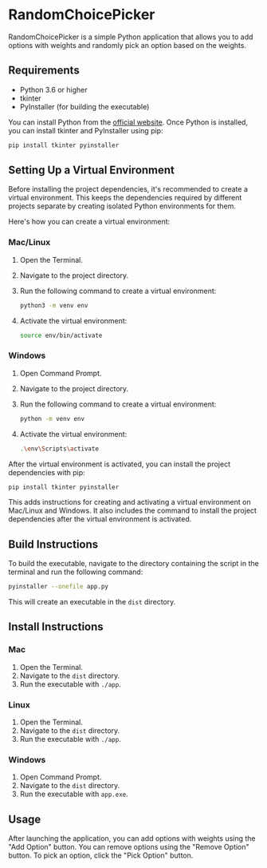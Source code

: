 # RandomChoicePicker

RandomChoicePicker is a simple Python application that allows you to add options with weights and randomly pick an option based on the weights.

## Requirements

- Python 3.6 or higher
- tkinter
- PyInstaller (for building the executable)

You can install Python from the [official website](https://www.python.org/downloads/). Once Python is installed, you can install tkinter and PyInstaller using pip:

```bash
pip install tkinter pyinstaller
```

## Setting Up a Virtual Environment

Before installing the project dependencies, it's recommended to create a virtual environment. This keeps the dependencies required by different projects separate by creating isolated Python environments for them.

Here's how you can create a virtual environment:

### Mac/Linux

1. Open the Terminal.
2. Navigate to the project directory.
3. Run the following command to create a virtual environment:

   ```bash
   python3 -m venv env
   ```

4. Activate the virtual environment:

   ```bash
   source env/bin/activate
   ```

### Windows

1. Open Command Prompt.
2. Navigate to the project directory.
3. Run the following command to create a virtual environment:

   ```bash
   python -m venv env
   ```

4. Activate the virtual environment:

   ```bash
   .\env\Scripts\activate
   ```

After the virtual environment is activated, you can install the project dependencies with pip:

```bash
pip install tkinter pyinstaller
```

This adds instructions for creating and activating a virtual environment on Mac/Linux and Windows. It also includes the command to install the project dependencies after the virtual environment is activated.

## Build Instructions

To build the executable, navigate to the directory containing the script in the terminal and run the following command:

```bash
pyinstaller --onefile app.py
```

This will create an executable in the `dist` directory.

## Install Instructions

### Mac

1. Open the Terminal.
2. Navigate to the `dist` directory.
3. Run the executable with `./app`.

### Linux

1. Open the Terminal.
2. Navigate to the `dist` directory.
3. Run the executable with `./app`.

### Windows

1. Open Command Prompt.
2. Navigate to the `dist` directory.
3. Run the executable with `app.exe`.

## Usage

After launching the application, you can add options with weights using the "Add Option" button. You can remove options using the "Remove Option" button. To pick an option, click the "Pick Option" button.

